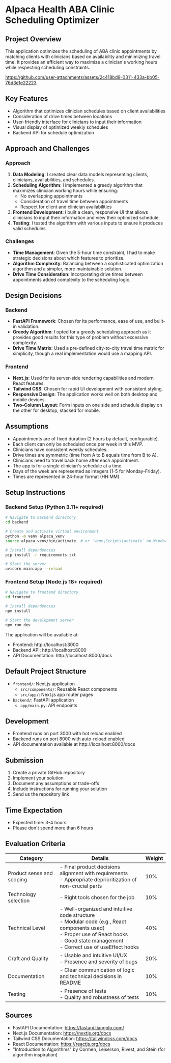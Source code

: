 # Alpaca Health ABA Clinic Scheduling Optimizer

## Project Overview

This application optimizes the scheduling of ABA clinic appointments by matching clients with clinicians based on availability and minimizing travel time. It provides an efficient way to maximize a clinician's working hours while respecting scheduling constraints.


https://github.com/user-attachments/assets/2c418bd9-0311-433a-bb05-76d3e1e22223




## Key Features

- Algorithm that optimizes clinician schedules based on client availabilities
- Consideration of drive times between locations
- User-friendly interface for clinicians to input their information
- Visual display of optimized weekly schedules
- Backend API for schedule optimization

## Approach and Challenges

### Approach

1. **Data Modeling**: I created clear data models representing clients, clinicians, availabilities, and schedules.
2. **Scheduling Algorithm**: I implemented a greedy algorithm that maximizes clinician working hours while ensuring:
   - No overlapping appointments
   - Consideration of travel time between appointments
   - Respect for client and clinician availabilities
3. **Frontend Development**: I built a clean, responsive UI that allows clinicians to input their information and view their optimized schedule.
4. **Testing**: I tested the algorithm with various inputs to ensure it produces valid schedules.

### Challenges

- **Time Management**: Given the 5-hour time constraint, I had to make strategic decisions about which features to prioritize.
- **Algorithm Complexity**: Balancing between a sophisticated optimization algorithm and a simpler, more maintainable solution.
- **Drive Time Consideration**: Incorporating drive times between appointments added complexity to the scheduling logic.

## Design Decisions

### Backend

- **FastAPI Framework**: Chosen for its performance, ease of use, and built-in validation.
- **Greedy Algorithm**: I opted for a greedy scheduling approach as it provides good results for this type of problem without excessive complexity.
- **Drive Time Matrix**: Used a pre-defined city-to-city travel time matrix for simplicity, though a real implementation would use a mapping API.

### Frontend

- **Next.js**: Used for its server-side rendering capabilities and modern React features.
- **Tailwind CSS**: Chosen for rapid UI development with consistent styling.
- **Responsive Design**: The application works well on both desktop and mobile devices.
- **Two-Column Layout**: Form inputs on one side and schedule display on the other for desktop, stacked for mobile.

## Assumptions

- Appointments are of fixed duration (2 hours by default, configurable).
- Each client can only be scheduled once per week in this MVP.
- Clinicians have consistent weekly schedules.
- Drive times are symmetric (time from A to B equals time from B to A).
- Clinicians need to travel back home after each appointment.
- The app is for a single clinician's schedule at a time.
- Days of the week are represented as integers (1-5 for Monday-Friday).
- Times are represented in 24-hour format (HH:MM).

## Setup Instructions

### Backend Setup (Python 3.11+ required)

```bash
# Navigate to backend directory
cd backend

# Create and activate virtual environment
python -m venv alpaca_venv
source alpaca_venv/bin/activate  # or `venv\Scripts\activate` on Windows

# Install dependencies
pip install -r requirements.txt

# Start the server
uvicorn main:app --reload
```

### Frontend Setup (Node.js 18+ required)

```bash
# Navigate to frontend directory
cd frontend

# Install dependencies
npm install

# Start the development server
npm run dev
```

The application will be available at:

- Frontend: http://localhost:3000
- Backend API: http://localhost:8000
- API Documentation: http://localhost:8000/docs

## Default Project Structure

- `frontend/`: Next.js application
  - `src/components/`: Reusable React components
  - `src/app/`: Next.js app router pages
- `backend/`: FastAPI application
  - `app/main.py`: API endpoints

## Development

- Frontend runs on port 3000 with hot reload enabled
- Backend runs on port 8000 with auto-reload enabled
- API documentation available at http://localhost:8000/docs

## Submission

1. Create a private GitHub repository
2. Implement your solution
3. Document any assumptions or trade-offs
4. Include instructions for running your solution
5. Send us the repository link

## Time Expectation

- Expected time: 3-4 hours
- Please don't spend more than 6 hours

## Evaluation Criteria

| Category | Details | Weight |
|----------|---------|--------|
| Product sense and scoping | - Final product decisions alignment with requirements<br>- Appropriate deprioritization of non-crucial parts | 10% |
| Technology selection | - Right tools chosen for the job | 10% |
| Technical Level | - Well-organized and intuitive code structure<br>- Modular code (e.g., React components used)<br>- Proper use of React hooks<br>- Good state management<br>- Correct use of useEffect hooks | 40% |
| Craft and Quality | - Usable and intuitive UI/UX<br>- Presence and severity of bugs | 20% |
| Documentation | - Clear communication of logic and technical decisions in README | 10% |
| Testing | - Presence of tests<br>- Quality and robustness of tests | 10% |

## Sources

- FastAPI Documentation: https://fastapi.tiangolo.com/
- Next.js Documentation: https://nextjs.org/docs
- Tailwind CSS Documentation: https://tailwindcss.com/docs
- React Documentation: https://reactjs.org/docs
- "Introduction to Algorithms" by Cormen, Leiserson, Rivest, and Stein (for algorithm inspiration)
